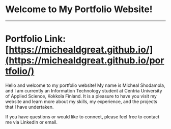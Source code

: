 # Welcome to My Portfolio Website!
__________________________________
# Portfolio Link: [https://michealdgreat.github.io/](https://michealdgreat.github.io/portfolio/)


Hello and welcome to my portfolio website! My name is Micheal Shodamola, and I am currently an Information Technology student at Centria University of Applied Science, Kokkola Finland. It is a pleasure to have you visit my website and learn more about my skills, my experience, and the projects that I have undertaken.

If you have questions or would like to connect, please feel free to contact me via LinkedIn or email.
